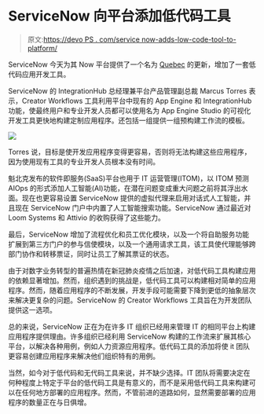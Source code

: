 # ServiceNow 向平台添加低代码工具

> 原文:[https://devo PS . com/service now-adds-low-code-tool-to-platform/](https://devops.com/servicenow-adds-low-code-tool-to-platform/)

ServiceNow 今天为其 Now 平台提供了一个名为 [Quebec](https://www.servicenow.com/lpwbr/now-platform-quebec-release-countdown--get-ready-to-upgrade-with-ease.html) 的更新，增加了一套低代码应用开发工具。

ServiceNow 的 IntegrationHub 总经理兼平台产品管理副总裁 Marcus Torres 表示，Creator Workflows 工具利用平台中现有的 App Engine 和 IntegrationHub 功能，使最终用户和专业开发人员都可以使用名为 App Engine Studio 的可视化开发工具更快地构建定制应用程序。还包括一组提供一组预构建工作流的模板。

![](../Images/e7d8dbd41401ff7776cdd1811b1725d1.png)

Torres 说，目标是使开发应用程序变得更容易，否则将无法构建这些应用程序，因为使用现有工具的专业开发人员根本没有时间。

魁北克发布的软件即服务(SaaS)平台也用于 IT 运营管理(ITOM)，以 ITOM 预测 AIOps 的形式添加人工智能(AI)功能，在潜在问题变成重大问题之前将其浮出水面。现在也更容易设置 ServiceNow 提供的虚拟代理来启用对话式人工智能，并且现在 ServiceNow 门户中内置了人工智能搜索功能。ServiceNow 通过最近对 Loom Systems 和 Attivio 的收购获得了这些能力。

最后，ServiceNow 增加了流程优化和员工优化模块，以及一个将自助服务功能扩展到第三方门户的参与信使模块，以及一个通用请求工具，该工具使代理能够跨部门协作和转移票证，同时让员工了解其票证的状态。

由于对数字业务转型的普遍热情在新冠肺炎疫情之后加速，对低代码工具构建应用的依赖显著增加。然而，组织遇到的挑战是，低代码工具可以构建相对简单的应用程序。然而，随着应用程序的不断发展，开发手段可能需要下降到更低的抽象层次来解决更复杂的问题。ServiceNow 的 Creator Workflows 工具旨在为开发团队提供这一选项。

总的来说，ServiceNow 正在为在许多 IT 组织已经用来管理 IT 的相同平台上构建应用程序提供理由。许多组织已经利用 ServiceNow 构建的工作流来扩展其核心平台，以解决各种用例，例如人力资源应用程序。低代码工具的添加将使 it 团队更容易创建应用程序来解决他们组织特有的用例。

当然，如今对于低代码和无代码工具来说，并不缺少选择。IT 团队将需要决定在何种程度上特定于平台的低代码工具是有意义的，而不是采用低代码工具来构建可以在任何地方部署的应用程序。然而，不管前进的道路如何，显然需要部署的应用程序的数量正在与日俱增。